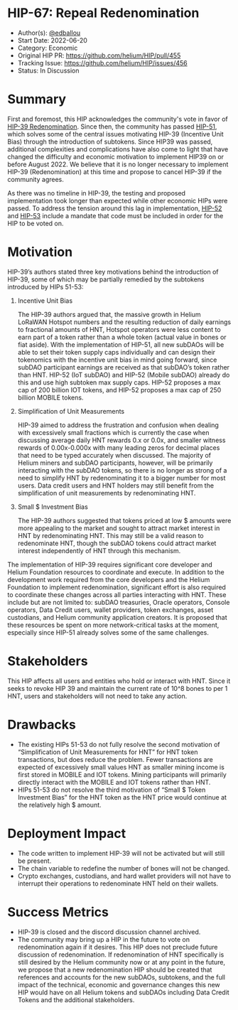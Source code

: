 # HIP-67: Repeal Redenomination

- Author(s): [@edballou](https://github.com/edballou)
- Start Date: 2022-06-20
- Category: Economic
- Original HIP PR: <https://github.com/helium/HIP/pull/455>
- Tracking Issue: <https://github.com/helium/HIP/issues/456>
- Status: In Discussion

# Summary

First and foremost, this HIP acknowledges the community's vote in favor of
[HIP-39 Redenomination](https://github.com/helium/HIP/blob/main/0039-hnt-redenomination.md). Since
then, the community has passed [HIP-51](https://github.com/helium/HIP/blob/main/0051-helium-dao.md),
which solves some of the central issues motivating HIP-39 (Incentive Unit Bias) through the
introduction of subtokens. Since HIP39 was passed, additional complexities and complications have
also come to light that have changed the difficulty and economic motivation to implement HIP39 on or
before August 2022. We believe that it is no longer necessary to implement HIP-39 (Redenomination)
at this time and propose to cancel HIP-39 if the community agrees.

As there was no timeline in HIP-39, the testing and proposed implementation took longer than
expected while other economic HIPs were passed. To address the tension around this lag in
implementation, [HIP-52](https://github.com/helium/HIP/blob/main/0052-iot-dao.md) and
[HIP-53](https://github.com/helium/HIP/blob/main/0053-mobile-dao.md) include a mandate that code
must be included in order for the HIP to be voted on.

# Motivation

HIP-39’s authors stated three key motivations behind the introduction of HIP-39, some of which may
be partially remedied by the subtokens introduced by HIPs 51-53:

1. Incentive Unit Bias

   The HIP-39 authors argued that, the massive growth in Helium LoRaWAN Hotspot numbers and the
   resulting reduction of daily earnings to fractional amounts of HNT, Hotspot operators were less
   content to earn part of a token rather than a whole token (actual value in bones or fiat aside).
   With the implementation of HIP-51, all new subDAOs will be able to set their token supply caps
   individually and can design their tokenomics with the incentive unit bias in mind going forward,
   since subDAO participant earnings are received as that subDAO’s token rather than HNT. HIP-52
   (IoT subDAO) and HIP-52 (Mobile subDAO) already do this and use high subtoken max supply caps.
   HIP-52 proposes a max cap of 200 billion IOT tokens, and HIP-52 proposes a max cap of 250 billion
   MOBILE tokens.

2. Simplification of Unit Measurements

   HIP-39 aimed to address the frustration and confusion when dealing with excessively small
   fractions which is currently the case when discussing average daily HNT rewards 0.x or 0.0x, and
   smaller witness rewards of 0.00x-0.000x with many leading zeros for decimal places that need to
   be typed accurately when discussed. The majority of Helium miners and subDAO participants,
   however, will be primarily interacting with the subDAO tokens, so there is no longer as strong of
   a need to simplify HNT by redenominating it to a bigger number for most users. Data credit users
   and HNT holders may still benefit from the simplification of unit measurements by redenominating
   HNT.

3. Small $ Investment Bias

   The HIP-39 authors suggested that tokens priced at low $ amounts were more appealing to the
   market and sought to attract market interest in HNT by redenominating HNT. This may still be a
   valid reason to redenominate HNT, though the subDAO tokens could attract market interest
   independently of HNT through this mechanism.

The implementation of HIP-39 requires significant core developer and Helium Foundation resources to
coordinate and execute. In addition to the development work required from the core developers and
the Helium Foundation to implement redenomination, significant effort is also required to coordinate
these changes across all parties interacting with HNT. These include but are not limited to: subDAO
treasuries, Oracle operators, Console operators, Data Credit users, wallet providers, token
exchanges, asset custodians, and Helium community application creators. It is proposed that these
resources be spent on more network-critical tasks at the moment, especially since HIP-51 already
solves some of the same challenges.

# Stakeholders

This HIP affects all users and entities who hold or interact with HNT. Since it seeks to revoke HIP
39 and maintain the current rate of 10^8 bones to per 1 HNT, users and stakeholders will not need to
take any action.

# Drawbacks

- The existing HIPs 51-53 do not fully resolve the second motivation of “Simplification of Unit
  Measurements for HNT” for HNT token transactions, but does reduce the problem. Fewer transactions
  are expected of excessively small values HNT as smaller mining income is first stored in MOBILE
  and IOT tokens. Mining participants will primarily directly interact with the MOBILE and IOT
  tokens rather than HNT.
- HIPs 51-53 do not resolve the third motivation of “Small $ Token Investment Bias” for the HNT
  token as the HNT price would continue at the relatively high $ amount.

# Deployment Impact

- The code written to implement HIP-39 will not be activated but will still be present.
- The chain variable to redefine the number of bones will not be changed.
- Crypto exchanges, custodians, and hard wallet providers will not have to interrupt their
  operations to redenominate HNT held on their wallets.

# Success Metrics

- HIP-39 is closed and the discord discussion channel archived.
- The community may bring up a HIP in the future to vote on redenomination again if it desires. This
  HIP does not preclude future discussion of redenomination. If redenomination of HNT specifically
  is still desired by the Helium community now or at any point in the future, we propose that a new
  redenomination HIP should be created that references and accounts for the new subDAOs, subtokens,
  and the full impact of the technical, economic and governance changes this new HIP would have on
  all Helium tokens and subDAOs including Data Credit Tokens and the additional stakeholders.
